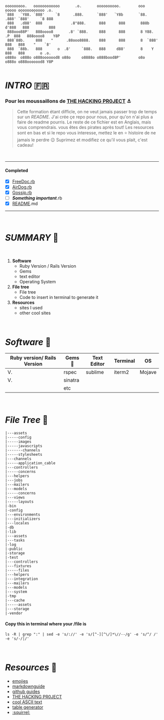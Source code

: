 
```
ooooooooo.   oooooooooooo       .o.       oooooooooo.        ooo        ooooo oooooooooooo .o. 
`888   `Y88. `888'     `8      .888.      `888'   `Y8b       `88.       .888' `888'     `8 888 
 888   .d88'  888             .8"888.      888      888       888b     d'888   888         888 
 888ooo88P'   888oooo8       .8' `888.     888      888       8 Y88. .P  888   888oooo8    Y8P 
 888`88b.     888    "      .88ooo8888.    888      888       8  `888'   888   888    "    `8' 
 888  `88b.   888       o  .8'     `888.   888     d88'       8    Y     888   888       o .o. 
o888o  o888o o888ooooood8 o88o     o8888o o888bood8P'        o8o        o888o o888ooooood8 Y8P 
                                                                                               
```

# ___INTRO___ :fr:

### Pour les moussaillons de [THE HACKING PR0JECT](https://www.thehackingproject.org) :anchor:
>Cette formation étant difficle, on ne veut jamais passer trop de temps sur un *README*.
>J'ai crée çe repo pour nous, pour qu'on n'ai plus a faire de readme pourris.
>Le reste de ce fichier est en Anglais, mais vous comprendrais. vous êtes des pirates après tout!
>Les resources sont en bas et si le repo vous interesse, mettez le en :star: histoire de ne jamais le perdre :wink:
>Suprimez et modifiez ce qu'il vous plait, c'est cadeau!
</br>

-------------------------------------------------------

#### **Completed**

- [x] [FreeDoc.rb](https://www.google.com/url?sa=i&rct=j&q=&esrc=s&source=images&cd=&ved=2ahUKEwi2sqqO6u7jAhVCzoUKHacjD4EQjRx6BAgBEAQ&url=https%3A%2F%2Fgiphy.com%2Fexplore%2Fdoctor&psig=AOvVaw1Qk1hLX9dYieC6BcXNqkUR&ust=1565200960886529)
- [x] [AirDog.rb](https://www.google.com/url?sa=i&rct=j&q=&esrc=s&source=images&cd=&ved=2ahUKEwi4ndea6e7jAhUKTBoKHa9MAgIQjRx6BAgBEAQ&url=https%3A%2F%2Fimgur.com%2Fgallery%2FyTxGNrN%2Fcomment%2F169462044&psig=AOvVaw0Vb1ZQHML6-8p9EUIKdWKc&ust=1565200718162405)
- [x] [Gossip.rb](https://www.google.com/url?sa=i&rct=j&q=&esrc=s&source=images&cd=&ved=2ahUKEwicjfuz6e7jAhVNzYUKHe_0DWYQjRx6BAgBEAQ&url=https%3A%2F%2Fwww.tumblr.com%2Ftagged%2Fkelly%2Bshoes&psig=AOvVaw39Js45Gqq6MpH-Plxf1QVb&ust=1565200761039258)
- [ ] ___Something important___.rb
- [x] [README](https://github.com/MelvynSwingler/README.Template/blob/master/README.md).md

________________________________________________________
</br>

# ___SUMMARY___ :book:

</br>

1. **Software**
    - Ruby Version / Rails Version
    - Gems
    - text editor
    - Operating System
1. **File tree**
    - File tree
    - Code to insert in terminal to generate it
1. **Resources**
    - sites I used
    - other cool sites

</br>

# ___Software___ :robot:

| Ruby version/ Rails Version  | Gems :gem: |  Text Editor |  Terminal |  OS |
|---|---|---|---|---|
| V.  | rspec  | sublime  |  iterm2 | Mojave  |
| V.  | sinatra  |   |   |   |
|   | etc  |   |   |   |

</br>

# ___File Tree___ :cactus:

 ```|-app
 |---assets
 |-----config
 |-----images
 |-----javascripts
 |-------channels
 |-----stylesheets
 |---channels
 |-----application_cable
 |---controllers
 |-----concerns
 |---helpers
 |---jobs
 |---mailers
 |---models
 |-----concerns
 |---views
 |-----layouts
 |-bin
 |-config
 |---environments
 |---initializers
 |---locales
 |-db
 |-lib
 |---assets
 |---tasks
 |-log
 |-public
 |-storage
 |-test
 |---controllers
 |---fixtures
 |-----files
 |---helpers
 |---integration
 |---mailers
 |---models
 |---system
 |-tmp
 |---cache
 |-----assets
 |---storage
 |-vendor
 ```

#### Copy this in terminal where your /file is
```
ls -R | grep ":" | sed -e 's/://' -e 's/[^-][^\/]*\//--/g' -e 's/^/ /' -e 's/-/|/'
```
</br>

# ___Resources___ :space_invader:

- [emojies](https://github.com/ikatyang/emoji-cheat-sheet/blob/master/README.md)
- [markdownguide](https://www.markdownguide.org)
- [github guides](https://guides.github.com/features/mastering-markdown/)
- [THE HACKING PR0JECT](https://www.thehackingproject.org)
- [cool ASCII text](http://patorjk.com/software/taag/#p=testall&f=ANSI%20Shadow&t=FUCK%20YEAH)
- [table generator](http://www.tablesgenerator.com/markdown_tables)
- [:squirrel:](https://www.youtube.com/watch?v=N3ie1Vt9WA0)
